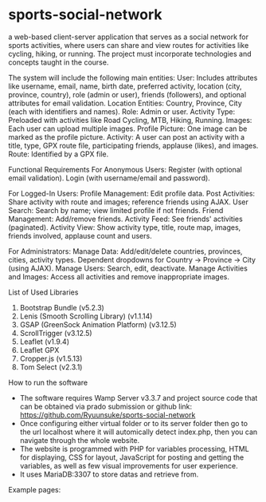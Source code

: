 # sports-social-network
a web-based client-server application that serves as a social network for sports activities, where users can share and view routes for activities like cycling, hiking, or running. The project must incorporate technologies and concepts taught in the course.

The system will include the following main entities:
User: Includes attributes like username, email, name, birth date, preferred activity, location (city, province, country), role (admin or user), friends (followers), and optional attributes for email validation.
Location Entities: Country, Province, City (each with identifiers and names).
Role: Admin or user.
Activity Type: Preloaded with activities like Road Cycling, MTB, Hiking, Running.
Images: Each user can upload multiple images.
Profile Picture: One image can be marked as the profile picture.
Activity: A user can post an activity with a title, type, GPX route file, participating friends, applause (likes), and images.
Route: Identified by a GPX file.

Functional Requirements
For Anonymous Users:
Register (with optional email validation).
Login (with username/email and password).

For Logged-In Users:
Profile Management: Edit profile data.
Post Activities: Share activity with route and images; reference friends using AJAX.
User Search: Search by name; view limited profile if not friends.
Friend Management: Add/remove friends.
Activity Feed: See friends' activities (paginated).
Activity View: Show activity type, title, route map, images, friends involved, applause count and users.

For Administrators:
Manage Data: Add/edit/delete countries, provinces, cities, activity types.
Dependent dropdowns for Country → Province → City (using AJAX).
Manage Users: Search, edit, deactivate.
Manage Activities and Images: Access all activities and remove inappropriate images.

List of Used Libraries
1.	Bootstrap Bundle (v5.2.3)
2.	Lenis (Smooth Scrolling Library) (v1.1.14)
3.	GSAP (GreenSock Animation Platform) (v3.12.5)
4.	ScrollTrigger (v3.12.5)
5.	Leaflet (v1.9.4)
6.	Leaflet GPX
7.	Cropper.js (v1.5.13)
8.	Tom Select (v2.3.1)

How to run the software
-	The software requires Wamp Server v3.3.7 and project source code that can be obtained via prado submission or github link: https://github.com/Ryuunsuke/sports-social-network
-	Once configuring either virtual folder or to its server folder then go to the url localhost where it will automically detect index.php, then you can navigate through the whole website.
-	The website is programmed with PHP for variables processing, HTML for displaying, CSS for layout, JavaScript for posting and getting the variables, as well as few visual improvements for user experience.
-	It uses MariaDB:3307 to store datas and retrieve from.

Example pages:
